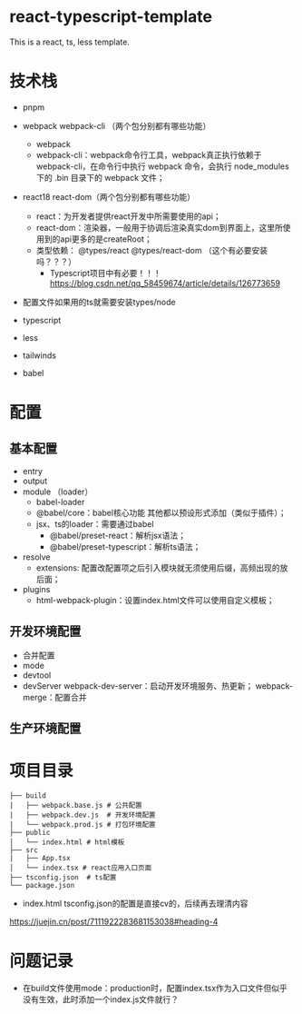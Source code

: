 <!--
 * @Author: xiaohu
 * @Date: 2023-08-16 10:26:31
 * @LastEditors: lzy-Jerry
 * @LastEditTime: 2023-08-16 22:07:20
 * @FilePath: \NewExpore\react-typescript-template\README.md
 * @Description: 
-->
# react-typescript-template
This is a react, ts, less template.

# 技术栈
- pnpm
- webpack webpack-cli （两个包分别都有哪些功能）
  - webpack 
  - webpack-cli：webpack命令行工具，webpack真正执行依赖于webpack-cli，在命令行中执行 webpack 命令，会执行 node_modules 下的 .bin 目录下的 webpack 文件；
- react18 react-dom（两个包分别都有哪些功能）
  - react：为开发者提供react开发中所需要使用的api；
  - react-dom：渲染器，一般用于协调后渲染真实dom到界面上，这里所使用到的api更多的是createRoot；
  - 类型依赖： @types/react @types/react-dom （这个有必要安装吗？？？）
    - Typescript项目中有必要！！！ https://blog.csdn.net/qq_58459674/article/details/126773659
- 配置文件如果用的ts就需要安装types/node
- typescript
- less
- tailwinds

- babel


# 配置
## 基本配置
- entry
- output
- module （loader）
  - babel-loader
  - @babel/core：babel核心功能 其他都以预设形式添加（类似于插件）；
  - jsx、ts的loader：需要通过babel
    - @babel/preset-react：解析jsx语法；
    - @babel/preset-typescript：解析ts语法；
- resolve
  - extensions: 配置改配置项之后引入模块就无须使用后缀，高频出现的放后面；
- plugins
  - html-webpack-plugin：设置index.html文件可以使用自定义模板；

## 开发环境配置
- 合并配置
- mode
- devtool
- devServer
webpack-dev-server：启动开发环境服务、热更新；
webpack-merge：配置合并
## 生产环境配置
# 项目目录

```
├── build
|   ├── webpack.base.js # 公共配置
|   ├── webpack.dev.js  # 开发环境配置
|   └── webpack.prod.js # 打包环境配置
├── public
│   └── index.html # html模板
├── src
|   ├── App.tsx 
│   └── index.tsx # react应用入口页面
├── tsconfig.json  # ts配置
└── package.json
```
- index.html tsconfig.json的配置是直接cv的，后续再去理清内容



https://juejin.cn/post/7111922283681153038#heading-4












# 问题记录
- 在build文件使用mode：production时，配置index.tsx作为入口文件但似乎没有生效，此时添加一个index.js文件就行？